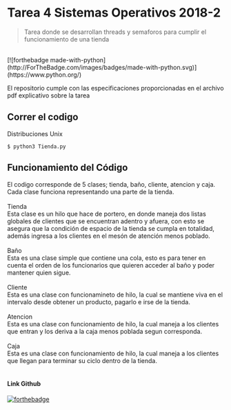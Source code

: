 # Tarea 4 Sistemas Operativos 2018-2

> Tarea donde se desarrollan threads y semaforos para cumplir el funcionamiento de una tienda
<br>
[![forthebadge made-with-python](http://ForTheBadge.com/images/badges/made-with-python.svg)](https://www.python.org/)

El repositorio cumple con las especificaciones proporcionadas en el archivo pdf explicativo sobre la tarea

## Correr el codigo

Distribuciones Unix
```Unix
$ python3 Tienda.py
```

## Funcionamiento del Código

El codigo corresponde de 5 clases; tienda, baño, cliente, atencion y caja.<br>
Cada clase funciona representando una parte de la tienda.<br><br>
Tienda<br>
Esta clase es un hilo que hace de portero, en donde maneja dos listas globales de clientes que se encuentran adentro y afuera, con esto se asegura que la condición de espacio de la tienda se cumpla en totalidad, además ingresa a los clientes en el mesón de atención menos poblado.<br><br>
Baño<br>
Esta es una clase simple que contiene una cola, esto es para tener en cuenta el orden de los funcionarios que quieren acceder al baño y poder mantener quien sigue.<br><br>
Cliente<br>
Esta es una clase con funcionamineto de hilo, la cual se mantiene viva en el intervalo desde obtener un producto, pagarlo e irse de la tienda.<br><br>
Atencion<br>
Esta es una clase con funcionamiento de hilo, la cual maneja a los clientes que entran y los deriva a la caja menos poblada segun corresponda.<br><br>
Caja<br>
Esta es una clase con funcionamiento de hilo, la cual maneja a los clientes que llegan para terminar su ciclo dentro de la tienda.<br><br>

#### Link Github

[![forthebadge](https://forthebadge.com/images/badges/uses-git.svg)](https://github.com/AlbireoImma/SO_4)

